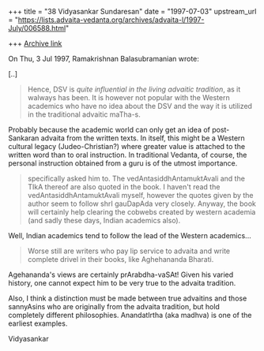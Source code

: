 +++
title = "38 Vidyasankar Sundaresan"
date = "1997-07-03"
upstream_url = "https://lists.advaita-vedanta.org/archives/advaita-l/1997-July/006588.html"

+++
[Archive link](https://lists.advaita-vedanta.org/archives/advaita-l/1997-July/006588.html)

On Thu, 3 Jul 1997, Ramakrishnan Balasubramanian wrote:

[..]

> Hence, DSV is _quite influential in the living advaitic tradition_, as it
> walways has been. It is however not popular with the Western academics who
 have
> no idea about the DSV and the way it is utilized in the traditional advaitic
> maTha-s.

Probably because the academic world can only get an idea of post-Sankaran
advaita from the written texts. In itself, this might be a Western
cultural legacy (Judeo-Christian?) where greater value is attached to the
written word than to oral instruction. In traditional Vedanta, of course,
the personal instruction obtained from a guru is of the utmost importance.

> specifically asked him to. The vedAntasiddhAntamuktAvali and the TIkA thereof
> are also quoted in the book. I haven't read the vedAntasiddhAntamuktAvali
> myself, however the quotes given by the author seem to follow shrI gauDapAda
> very closely. Anyway, the book will certainly help clearing the cobwebs
> created by western academia (and  sadly these days, Indian academics also).

Well, Indian academics tend to follow the lead of the Western academics...

> Worse still are writers who pay lip service to advaita and write complete
> drivel in their books, like Aghehananda Bharati.

Agehananda's views are certainly prArabdha-vaSAt! Given his varied
history, one cannot expect him to be very true to the advaita tradition.

Also, I think a distinction must be made between true advaitins and those
sannyAsins who are originally from the advaita tradition, but hold
completely different philosophies. AnandatIrtha (aka madhva) is one of the
earliest examples.

Vidyasankar

